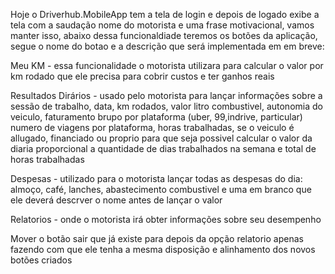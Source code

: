 Hoje o Driverhub.MobileApp tem a tela de login e depois de logado exibe a tela com a saudação nome do motorista e uma frase motivacional, vamos manter isso, abaixo dessa funcionaldiade teremos os botões da aplicação, segue o nome do botao e a descrição que será implementada em em breve:

Meu KM - essa funcionalidade o motorista utilizara para calcular o valor por km rodado que ele precisa para cobrir custos e ter ganhos reais

Resultados Dirários - usado pelo motorista para lançar informações sobre a sessão de trabalho, data, km rodados, valor litro combustivel, autonomia do veiculo, faturamento brupo por plataforma (uber, 99,indrive, particular) numero de viagens por plataforma, horas trabalhadas, se o veiculo é allugado, financiado ou proprio para que seja possivel calcular o valor da diaria proporcional a quantidade de dias trabalhados na semana e total de horas trabalhadas

Despesas - utilizado para o motorista lançar todas as despesas do dia: almoço, café, lanches, abastecimento combustivel e uma em branco que ele deverá descrver o nome antes de lançar o valor

Relatorios - onde o motorista irá obter informações sobre seu desempenho

Mover o botão sair que já existe para depois da opção relatorio apenas fazendo com que ele tenha a mesma disposição e alinhamento dos novos botões criados
